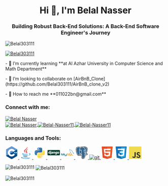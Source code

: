 <h1 align="center">Hi 👋, I'm Belal Nasser</h1>
<h3 align="center">Building Robust Back-End Solutions: A Back-End Software Engineer's Journey</h3>

<p align="left"> <img src="https://komarev.com/ghpvc/?username=Belal303111&label=Profile%20views&color=0e75b6&style=flat" alt="Belal303111" /> </p>

<p align="left"> <a href="https://github.com/belal303111/github-profile-trophy"><img src="https://github-profile-trophy.vercel.app/?username=Belal303111" alt="Belal303111" target="_blank" /></a> </p>

<p>
- 🌱 I’m currently learning **at Al Azhar University in Computer Science and Math Department**
</p>
<p>
- 👯️ I’m looking to collaborate on [AirBnB_Clone](https://github.com/Belal303111/AirBnB_clone_v2)
</p>
<p>
- 📧 How to reach me **011022bn@gmail.com**
</p>

<h3 align="left">Connect with me:</h3>
<p align="left">
<a href="https://www.linkedin.com/in/belal-nasser-3306972a5?utm_source=share&utm_campaign=share_via&utm_content=profile&utm_medium=android_app" target="_blank">
    <img align="center" src="https://raw.githubusercontent.com/rahuldkjain/github-profile-readme-generator/master/src/images/icons/Social/linked-in-alt.svg" alt="Belal Nasser" height="30" width="40" />
</a>
    <br>
<a href="https://www.hackerrank.com/profile/011022bn" target="_blank">
    <img align="center" src="https://raw.githubusercontent.com/rahuldkjain/github-profile-readme-generator/master/src/images/icons/Social/hackerrank.svg" alt="Belal Nasser" height="30" width="40" />
</a>
<a href="https://www.leetcode.com/Belal-Nasser11" target="_blank">
    <img align="center" src="https://raw.githubusercontent.com/rahuldkjain/github-profile-readme-generator/master/src/images/icons/Social/leet-code.svg" alt="Belal-Nasser11" height="30" width="40" />
</a>
<a href="https://codeforces.com/profile/Belal-Nasser11" target="_blank">
    <img align="center" src="https://raw.githubusercontent.com/rahuldkjain/github-profile-readme-generator/master/src/images/icons/Social/codeforces.svg" alt="Belal-Nasser11" height="30" width="40" />
</a>
</p>

<h3 align="left">Languages and Tools:</h3>
<p align="left">
    <a href="https://isocpp.org/" target="_blank" rel="noreferrer">
        <img src="https://raw.githubusercontent.com/devicons/devicon/master/icons/cplusplus/cplusplus-original.svg" alt="c++" width="40" height="40" />
    </a>
    <a href="https://www.java.com/en/" target="_blank" rel="noreferrer">
        <img src="https://raw.githubusercontent.com/devicons/devicon/master/icons/java/java-original.svg" alt="java" width="40" height="40" />
    </a>
    <a href="https://www.python.org" target="_blank" rel="noreferrer">
        <img src="https://raw.githubusercontent.com/devicons/devicon/master/icons/python/python-original.svg" alt="python" width="40" height="40" />
    </a>
    <a href="https://www.djangoproject.com/" target="_blank" rel="noreferrer">
        <img src="https://raw.githubusercontent.com/devicons/devicon/master/icons/django/django-original.svg" alt="django" width="40" height="40" />
    </a>
    <a href="https://www.mysql.com/" target="_blank" rel="noreferrer">
        <img src="https://raw.githubusercontent.com/devicons/devicon/master/icons/mysql/mysql-original-wordmark.svg" alt="mysql" width="40" height="40" />
    </a>
    <a href="https://www.postgresql.org/" target="_blank" rel="noreferrer">
        <img src="https://raw.githubusercontent.com/devicons/devicon/master/icons/postgresql/postgresql-original.svg" alt="postgresql" width="40" height="40" />
    </a>
    <a href="https://git-scm.com/" target="_blank" rel="noreferrer">
        <img src="https://www.vectorlogo.zone/logos/git-scm/git-scm-icon.svg" alt="git" width="40" height="40" />
    </a>
    <a href="https://developer.mozilla.org/en-US/docs/Web/HTML" target="_blank" rel="noreferrer">
        <img src="https://raw.githubusercontent.com/devicons/devicon/master/icons/html5/html5-original.svg" alt="html" width="40" height="40" />
    </a>
    <a href="https://developer.mozilla.org/en-US/docs/Web/CSS" target="_blank" rel="noreferrer">
        <img src="https://raw.githubusercontent.com/devicons/devicon/master/icons/css3/css3-original.svg" alt="css" width="40" height="40" />
    </a>
    <a href="https://developer.mozilla.org/en-US/docs/Web/JavaScript" target="_blank" rel="noreferrer">
        <img src="https://raw.githubusercontent.com/devicons/devicon/master/icons/javascript/javascript-original.svg" alt="javascript" width="40" height="40" />
    </a>
</p>

<p><img align="left" src="https://github-readme-stats.vercel.app/api/top-langs?username=Belal303111&show_icons=true&locale=en&layout=compact" alt="Belal303111" /></p>

<p>&nbsp;<img align="center" src="https://github-readme-stats.vercel.app/api?username=Belal303111&show_icons=true&locale=en" alt="Belal303111" /></p>

<p><img align="center" src="https://github-readme-streak-stats.herokuapp.com/?user=Belal303111&" alt="Belal303111" /></p>
